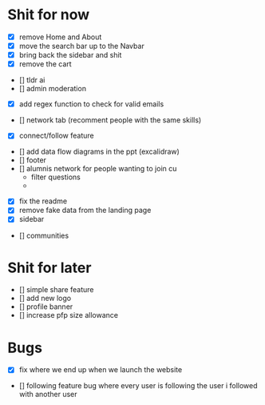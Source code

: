 # Shit for now
- [x] remove Home and About 
- [x] move the search bar up to the Navbar 
- [x] bring back the sidebar and shit
- [x] remove the cart 
- [] tldr ai 
- [] admin moderation 
- [x] add regex function to check for valid emails 
- [] network tab (recomment people with the same skills)
- [x] connect/follow feature
- [] add data flow diagrams in the ppt (excalidraw)
- [] footer
- [] alumnis network for people wanting to join cu
    - filter questions
    - 
- [x] fix the readme
- [x] remove fake data from the landing page
- [x] sidebar
- [] communities

# Shit for later
- [] simple share feature
- [] add new logo
- [] profile banner
- [] increase pfp size allowance

# Bugs
- [x] fix where we end up when we launch the website
- [] following feature bug where every user is following the user i followed with another user  
